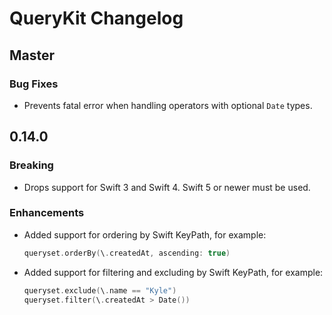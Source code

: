 # QueryKit Changelog

## Master

### Bug Fixes

* Prevents fatal error when handling operators with optional `Date` types.

## 0.14.0

### Breaking

* Drops support for Swift 3 and Swift 4. Swift 5 or newer must be used.

### Enhancements

* Added support for ordering by Swift KeyPath, for example:

    ```swift
    queryset.orderBy(\.createdAt, ascending: true)
    ```

* Added support for filtering and excluding by Swift KeyPath, for example:

    ```swift
    queryset.exclude(\.name == "Kyle")
    queryset.filter(\.createdAt > Date())
    ```
